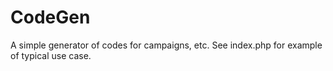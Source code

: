 CodeGen
=======
A simple generator of codes for campaigns, etc.
See index.php for example of typical use case.
